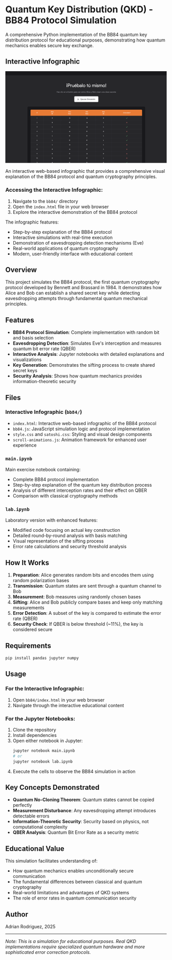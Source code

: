 # Quantum Key Distribution (QKD) - BB84 Protocol Simulation

A comprehensive Python implementation of the BB84 quantum key distribution protocol for educational purposes, demonstrating how quantum mechanics enables secure key exchange.

## Interactive Infographic

![BB84 Interactive Infographic](bb84/screen.png)

An interactive web-based infographic that provides a comprehensive visual explanation of the BB84 protocol and quantum cryptography principles.

### Accessing the Interactive Infographic:

1. Navigate to the `bb84/` directory
2. Open the `index.html` file in your web browser
3. Explore the interactive demonstration of the BB84 protocol

The infographic features:

- Step-by-step explanation of the BB84 protocol
- Interactive simulations with real-time execution
- Demonstration of eavesdropping detection mechanisms (Eve)
- Real-world applications of quantum cryptography
- Modern, user-friendly interface with educational content

## Overview

This project simulates the BB84 protocol, the first quantum cryptography protocol developed by Bennett and Brassard in 1984. It demonstrates how Alice and Bob can establish a shared secret key while detecting eavesdropping attempts through fundamental quantum mechanical principles.

## Features

- **BB84 Protocol Simulation**: Complete implementation with random bit and basis selection
- **Eavesdropping Detection**: Simulates Eve's interception and measures quantum bit error rate (QBER)
- **Interactive Analysis**: Jupyter notebooks with detailed explanations and visualizations
- **Key Generation**: Demonstrates the sifting process to create shared secret keys
- **Security Analysis**: Shows how quantum mechanics provides information-theoretic security

## Files

### Interactive Infographic (`bb84/`)

- `index.html`: Interactive web-based infographic of the BB84 protocol
- `bb84.js`: JavaScript simulation logic and protocol implementation
- `style.css` and `satoshi.css`: Styling and visual design components
- `scroll-animations.js`: Animation framework for enhanced user experience

### `main.ipynb`

Main exercise notebook containing:

- Complete BB84 protocol implementation
- Step-by-step explanation of the quantum key distribution process
- Analysis of different interception rates and their effect on QBER
- Comparison with classical cryptography methods

### `lab.ipynb`

Laboratory version with enhanced features:

- Modified code focusing on actual key construction
- Detailed round-by-round analysis with basis matching
- Visual representation of the sifting process
- Error rate calculations and security threshold analysis

## How It Works

1. **Preparation**: Alice generates random bits and encodes them using random polarization bases
2. **Transmission**: Quantum states are sent through a quantum channel to Bob
3. **Measurement**: Bob measures using randomly chosen bases
4. **Sifting**: Alice and Bob publicly compare bases and keep only matching measurements
5. **Error Detection**: A subset of the key is compared to estimate the error rate (QBER)
6. **Security Check**: If QBER is below threshold (~11%), the key is considered secure

## Requirements

```bash
pip install pandas jupyter numpy
```

## Usage

### For the Interactive Infographic:

1. Open `bb84/index.html` in your web browser
2. Navigate through the interactive educational content

### For the Jupyter Notebooks:

1. Clone the repository
2. Install dependencies
3. Open either notebook in Jupyter:
   ```bash
   jupyter notebook main.ipynb
   # or
   jupyter notebook lab.ipynb
   ```
4. Execute the cells to observe the BB84 simulation in action

## Key Concepts Demonstrated

- **Quantum No-Cloning Theorem**: Quantum states cannot be copied perfectly
- **Measurement Disturbance**: Any eavesdropping attempt introduces detectable errors
- **Information-Theoretic Security**: Security based on physics, not computational complexity
- **QBER Analysis**: Quantum Bit Error Rate as a security metric

## Educational Value

This simulation facilitates understanding of:

- How quantum mechanics enables unconditionally secure communication
- The fundamental differences between classical and quantum cryptography
- Real-world limitations and advantages of QKD systems
- The role of error rates in quantum communication security

## Author

Adrian Rodriguez, 2025

---

_Note: This is a simulation for educational purposes. Real QKD implementations require specialized quantum hardware and more sophisticated error correction protocols._
